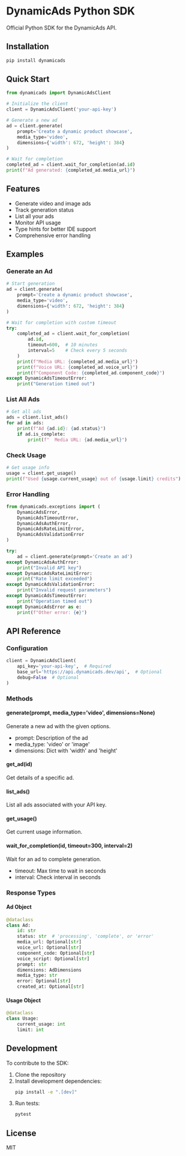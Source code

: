# DynamicAds Python SDK

Official Python SDK for the DynamicAds API.

## Installation

```bash
pip install dynamicads
```

## Quick Start

```python
from dynamicads import DynamicAdsClient

# Initialize the client
client = DynamicAdsClient('your-api-key')

# Generate a new ad
ad = client.generate(
    prompt='Create a dynamic product showcase',
    media_type='video',
    dimensions={'width': 672, 'height': 384}
)

# Wait for completion
completed_ad = client.wait_for_completion(ad.id)
print(f"Ad generated: {completed_ad.media_url}")
```

## Features

- Generate video and image ads
- Track generation status
- List all your ads
- Monitor API usage
- Type hints for better IDE support
- Comprehensive error handling

## Examples

### Generate an Ad

```python
# Start generation
ad = client.generate(
    prompt='Create a dynamic product showcase',
    media_type='video',
    dimensions={'width': 672, 'height': 384}
)

# Wait for completion with custom timeout
try:
    completed_ad = client.wait_for_completion(
        ad.id,
        timeout=600,  # 10 minutes
        interval=5    # Check every 5 seconds
    )
    print(f"Media URL: {completed_ad.media_url}")
    print(f"Voice URL: {completed_ad.voice_url}")
    print(f"Component Code: {completed_ad.component_code}")
except DynamicAdsTimeoutError:
    print("Generation timed out")
```

### List All Ads

```python
# Get all ads
ads = client.list_ads()
for ad in ads:
    print(f"Ad {ad.id}: {ad.status}")
    if ad.is_complete:
        print(f"  Media URL: {ad.media_url}")
```

### Check Usage

```python
# Get usage info
usage = client.get_usage()
print(f"Used {usage.current_usage} out of {usage.limit} credits")
```

### Error Handling

```python
from dynamicads.exceptions import (
    DynamicAdsError,
    DynamicAdsTimeoutError,
    DynamicAdsAuthError,
    DynamicAdsRateLimitError,
    DynamicAdsValidationError
)

try:
    ad = client.generate(prompt='Create an ad')
except DynamicAdsAuthError:
    print("Invalid API key")
except DynamicAdsRateLimitError:
    print("Rate limit exceeded")
except DynamicAdsValidationError:
    print("Invalid request parameters")
except DynamicAdsTimeoutError:
    print("Operation timed out")
except DynamicAdsError as e:
    print(f"Other error: {e}")
```

## API Reference

### Configuration

```python
client = DynamicAdsClient(
    api_key='your-api-key',  # Required
    base_url='https://api.dynamicads.dev/api',  # Optional
    debug=False  # Optional
)
```

### Methods

#### generate(prompt, media_type='video', dimensions=None)
Generate a new ad with the given options.
- prompt: Description of the ad
- media_type: 'video' or 'image'
- dimensions: Dict with 'width' and 'height'

#### get_ad(id)
Get details of a specific ad.

#### list_ads()
List all ads associated with your API key.

#### get_usage()
Get current usage information.

#### wait_for_completion(id, timeout=300, interval=2)
Wait for an ad to complete generation.
- timeout: Max time to wait in seconds
- interval: Check interval in seconds

### Response Types

#### Ad Object
```python
@dataclass
class Ad:
    id: str
    status: str  # 'processing', 'complete', or 'error'
    media_url: Optional[str]
    voice_url: Optional[str]
    component_code: Optional[str]
    voice_script: Optional[str]
    prompt: str
    dimensions: AdDimensions
    media_type: str
    error: Optional[str]
    created_at: Optional[str]
```

#### Usage Object
```python
@dataclass
class Usage:
    current_usage: int
    limit: int
```

## Development

To contribute to the SDK:

1. Clone the repository
2. Install development dependencies:
   ```bash
   pip install -e ".[dev]"
   ```
3. Run tests:
   ```bash
   pytest
   ```

## License

MIT
